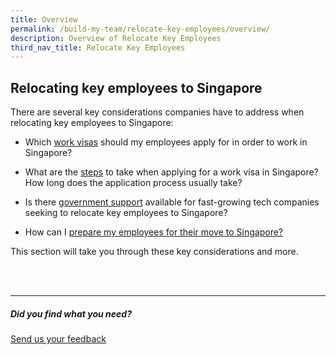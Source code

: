 ```yaml
---
title: Overview
permalink: /build-my-team/relocate-key-employees/overview/
description: Overview of Relocate Key Employees
third_nav_title: Relocate Key Employees
---
```

## Relocating key employees to Singapore

There are several key considerations companies have to address when relocating key employees to Singapore:

* Which [work visas](/build-my-team/relocate-key-employees/work-visas/) should my employees apply for in order to work in Singapore?

*  What are the [steps](/build-my-team/relocate-key-employees/work-visas/) to take when applying for a work visa in Singapore? How long does the application process usually take?

*  Is there [government support](/build-my-team/relocate-key-employees/programmes-relocating-employees/) available for fast-growing tech companies seeking to relocate key employees to Singapore?

* How can I [prepare my employees for their move to Singapore?](/build-my-team/relocate-key-employees/prepare-employees-for-move-to-sg/)

This section will take you through these key considerations and more.

<br><br>

<hr>

##### Did you find what you need?
[Send us your feedback](https://form.gov.sg/642693623cb98f001239be0d)